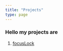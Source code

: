 ```yaml
---
title: "Projects"
type: page
---
```



### Hello my projects are

1. [focusLock](/posts/focusLock/)
